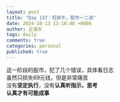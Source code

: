 ```yaml
---
layout: post
title: "Day 137：短疯牛，股市一二浪"
date: 2024-10-13 12:18:48 +0800
author: 丘海东 
tags: daily
comments: true
categories: personal
published: true
---
```

这一阶段的股市，犯了几个错误，具体看日志  
虽然只损失69元钱，但是非常痛苦  
没有**坚定执行**，没有**认真听指示，思考**  
**认真才有可能成事**
